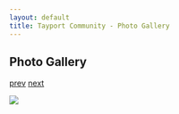 ```yaml
---
layout: default
title: Tayport Community - Photo Gallery
---
```

## Photo Gallery

[prev](http://tayport.org.uk/photo/333) [next](http://tayport.org.uk/photo/335)

![ ](http://tayport.org.uk/media/334.jpg " ")

